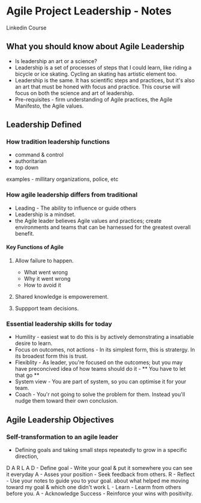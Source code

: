 # Agile Project Leadership - Notes

Linkedin Course

## What you should know about Agile Leadership

- Is leadership an art or a science?
- Leadership is a set of processes of steps that I could learn, like riding a bicycle or ice skating. Cycling an skating has artistic element too. 
- Leadership is the same. It has scientific steps and practices, but it's also an art that must be honed with focus and practice. This course will focus on both the science and art of leadership.
- Pre-requisites - firm understanding of Agile practices, the Agile Manifesto, the Agile values. 

## Leadership Defined 

### How tradition leadership functions
- command & control
- authoritarian
- top down

examples - millitary organizations, police, etc 

### How agile leadership differs from traditional

- Leading - The ability to influence or guide others 
- Leadership is a mindset.
- the Agile leader believes Agile values and practices; create environments and teams that can be harnessed for the greatest overall benefit.

#### Key Functions of Agile 

1. Allow failure to happen.
    - What went wrong 
    - Why it went wrong 
    - How to avoid it

2. Shared knowledge is empowerement.
3. Suppport team decisions.

### Essential leadership skills for today

- Humility - easiest wat to do this is by actively demonstrating a insatiable desire to learn.
- Focus on outcomes, not actions - In its simplest form, this is stratergy. In its broadest form this is trust.
- Flexiblity - As leader, you're focused on the outcomes; but you may have preconcived idea of how teams should do it - ** You have to let that go **
- System view - You are part of system, so you can optimise it for your team.
- Coach - You'r not going to solve the problem for them. Instead you'll nudge them toward their own conclusion.

## Agile Leadership Objectives 

### Self-transformation to an agile leader

- Defining goals and taking small steps repeatedly to grow in a specific direction,

D A R L A
D - Define goal - Write your goal & put it somewhere you can see it everyday
A - Asses your position - Seek feedback from others.
R - Reflect - Use your notes to guide you to your goal. about what helped me moving toward my goal & which one didn't work
L - Learn - Learm from others before you.
A - Acknowledge Success - Reinforce your wins with positivity.




